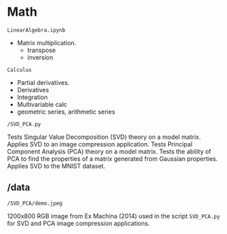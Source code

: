 # Math

`LinearAlgebra.ipynb`
* Matrix multiplication.
    - transpose
    - inversion



`Calculus`
* Partial derivatives.
* Derivatives
* Integration
* Multivariable calc
* geometric series, arithmetic series








`/SVD_PCA.py`

Tests Singular Value Decomposition (SVD) theory on a model matrix. Applies SVD to an image compression application. Tests Principal Component Analysis (PCA) theory on a model matrix. Tests the ability of PCA to find the properties of a matrix generated from Gaussian properties. Applies SVD to the MNIST dataset.

## /data

`/SVD_PCA/demo.jpeg`

1200x800 RGB image from Ex Machina (2014) used in the script `SVD_PCA.py` for SVD and PCA image compression applications. 